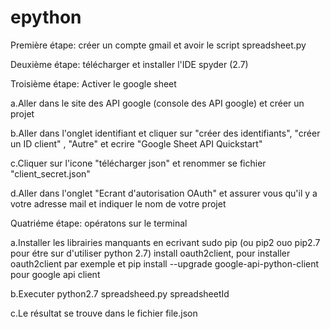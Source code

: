 # epython

Première étape: créer un compte gmail et avoir le script spreadsheet.py

Deuxième étape:  télécharger et installer l'IDE spyder (2.7)

Troisième étape: Activer le google sheet 

a.Aller dans le site des API google (console des API google) et créer un projet

b.Aller dans l'onglet identifiant et cliquer sur "créer des identifiants", "créer un ID client" , "Autre" et ecrire "Google Sheet API Quickstart" 

c.Cliquer sur l'icone "télécharger json" et renommer se fichier "client_secret.json"

d.Aller dans l'onglet "Ecrant d'autorisation OAuth" et assurer vous qu'il y a votre adresse mail et indiquer le nom de votre projet 

Quatriéme étape: opératons sur le terminal

a.Installer les librairies manquants en ecrivant sudo pip (ou pip2 ouo pip2.7 pour étre sur d'utiliser python 2.7) install oauth2client, pour installer oauth2client par exemple et pip install --upgrade google-api-python-client pour google api client

b.Executer python2.7 spreadsheed.py spreadsheetId

c.Le résultat se trouve dans le fichier file.json
